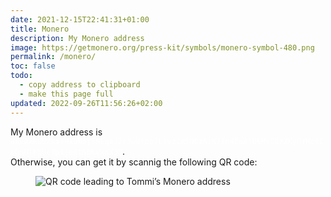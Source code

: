```yaml
---
date: 2021-12-15T22:41:31+01:00
title: Monero
description: My Monero address
image: https://getmonero.org/press-kit/symbols/monero-symbol-480.png
permalink: /monero/
toc: false
todo:
  - copy address to clipboard
  - make this page full
updated: 2022-09-26T11:56:26+02:00
---
```

My Monero address is <code style='background:var(--razzmatazz);color:#FFF'>88EAxHuUZXafHxuWej5hEqaJZr5wWfpgJLfvz3X5N6zAiK7Tn4SuAjB6MxC8zZKyGYRc6CcGnUT6QUcTp1je8tSbKVx3X3G</code>.  
Otherwise, you can get it by scannig the following QR code:

<figure>
	<img class='light' src='/monero.png' title='Monero address QR code' alt='QR code leading to Tommi’s Monero address'>
</figure>